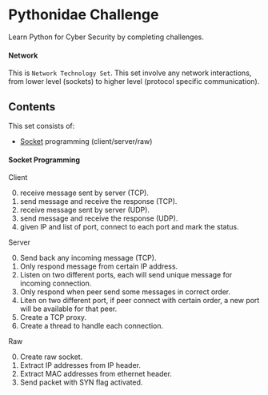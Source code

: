 # Pythonidae Challenge

Learn Python for Cyber Security by completing challenges.

#### Network

This is `Network Technology Set`. This set involve any network interactions, from lower level (sockets) to higher level (protocol specific communication).

## Contents

This set consists of:

- [Socket](socket) programming (client/server/raw)

#### Socket Programming

Client

0. receive message sent by server (TCP).
1. send message and receive the response (TCP).
2. receive message sent by server (UDP).
3. send message and receive the response (UDP).
4. given IP and list of port, connect to each port and mark the status.

Server

0. Send back any incoming message (TCP).
1. Only respond message from certain IP address.
2. Listen on two different ports, each will send unique message for incoming connection.
3. Only respond when peer send some messages in correct order.
4. Liten on two different port, if peer connect with certain order, a new port will be available for that peer.
5. Create a TCP proxy.
6. Create a thread to handle each connection.

Raw

0. Create raw socket.
1. Extract IP addresses from IP header.
2. Extract MAC addresses from ethernet header. 
3. Send packet with SYN flag activated.
